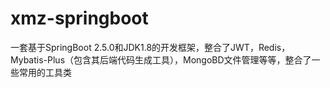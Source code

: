 # xmz-springboot
一套基于SpringBoot 2.5.0和JDK1.8的开发框架，整合了JWT，Redis，Mybatis-Plus（包含其后端代码生成工具），MongoBD文件管理等等，整合了一些常用的工具类
